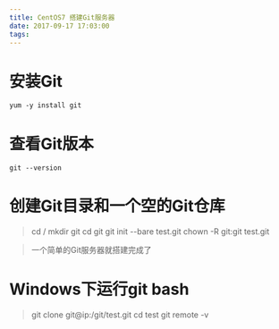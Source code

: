 ```yaml
---
title: CentOS7 搭建Git服务器
date: 2017-09-17 17:03:00
tags:
---
```

# 安装Git
`yum -y install git`

# 查看Git版本
`git --version`
<!--More-->
# 创建Git目录和一个空的Git仓库
>cd /
>mkdir git
>cd git
>git init --bare test.git
>chown -R git:git test.git

>一个简单的Git服务器就搭建完成了

# Windows下运行git bash
>git clone git@ip:/git/test.git
>cd test
>git remote -v

